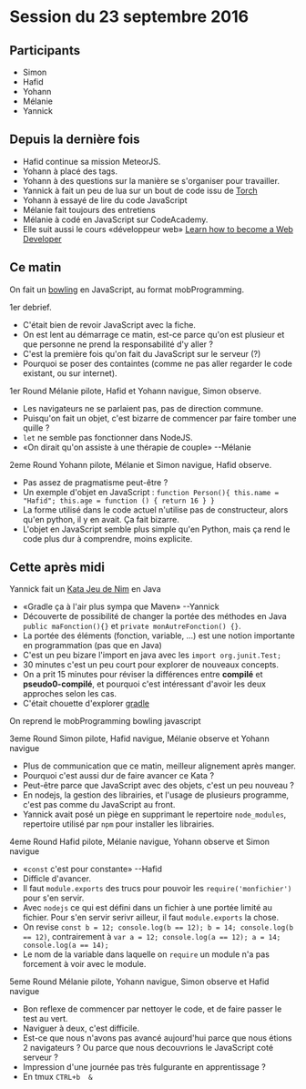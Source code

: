 # Session du 23 septembre 2016

## Participants

- Simon
- Hafid
- Yohann
- Mélanie
- Yannick

## Depuis la dernière fois

- Hafid continue sa mission MeteorJS.
- Yohann à placé des tags.
- Yohann à des questions sur la manière se s'organiser pour travailler.
- Yannick à fait un peu de lua sur un bout de code issu de
  [Torch](http://torch.ch/)
- Yohann à essayé de lire du code JavaScript
- Mélanie fait toujours des entretiens
- Mélanie à codé en JavaScript sur CodeAcademy.
- Elle suit aussi le cours «développeur web» [Learn how to become a Web
  Developer](https://skillcrush.com/blueprint/web-developer/)

## Ce matin

On fait un [bowling](http://codingdojo.org/kata/Bowling/) en JavaScript, au format mobProgramming.

1er debrief.

- C'était bien de revoir JavaScript avec la fiche.
- On est lent au démarrage ce matin, est-ce parce qu'on est plusieur et que
  personne ne prend la responsabilité d'y aller ?
- C'est la première fois qu'on fait du JavaScript sur le serveur (?)
- Pourquoi se poser des containtes (comme ne pas aller regarder le code
  existant, ou sur internet).

1er Round Mélanie pilote, Hafid et Yohann navigue, Simon observe.

- Les navigateurs ne se parlaient pas, pas de direction commune.
- Puisqu'on fait un objet, c'est bizarre de commencer par faire tomber une
  quille ?
- `let` ne semble pas fonctionner dans NodeJS.
- «On dirait qu'on assiste à une thérapie de couple» --Mélanie

2eme Round Yohann pilote, Mélanie et Simon navigue, Hafid observe.

- Pas assez de pragmatisme peut-être ?
- Un exemple d'objet en JavaScript : `function Person(){ this.name = "Hafid";
  this.age = function () { return 16 } }`
- La forme utilisé dans le code actuel n'utilise pas de constructeur, alors
  qu'en python, il y en avait. Ça fait bizarre.
- L'objet en JavaScript semble plus simple qu'en Python, mais ça rend le code
  plus dur à comprendre, moins explicite.

## Cette après midi

Yannick fait un [Kata Jeu de Nim](http://codingdojo.org/kata/Nim/) en Java

- «Gradle ça à l'air plus sympa que Maven» --Yannick
- Découverte de possibilité de changer la portée des méthodes en Java `public
  maFonction(){}` et `private monAutreFonction() {}`.
- La portée des éléments (fonction, variable, ...) est une notion importante en
  programmation (pas que en Java)
- C'est un peu bizare l'import en java avec les `import org.junit.Test;`
- 30 minutes c'est un peu court pour explorer de nouveaux concepts.
- On a prit 15 minutes pour réviser la différences entre **compilé** et
  **pseudo0-compilé**, et pourquoi c'est intéressant d'avoir les deux approches
  selon les cas.
- C'était chouette d'explorer [gradle](https://gradle.org/)

On reprend le mobProgramming bowling javascript

3eme Round Simon pilote, Hafid navigue, Mélanie observe et Yohann navigue

- Plus de communication que ce matin, meilleur alignement après manger.
- Pourquoi c'est aussi dur de faire avancer ce Kata ?
- Peut-être parce que JavaScript avec des objets, c'est un peu nouveau ?
- En nodejs, la gestion des librairies, et l'usage de plusieurs programme,
  c'est pas comme du JavaScript au front.
- Yannick avait posé un piège en supprimant le repertoire `node_modules`,
  repertoire utilisé par `npm` pour installer les librairies.

4eme Round Hafid pilote, Mélanie navigue, Yohann observe et Simon navigue

- «`const` c'est pour constante» --Hafid
- Difficle d'avancer.
- Il faut `module.exports` des trucs pour pouvoir les `require('monfichier')`
  pour s'en servir.
- Avec `nodejs` ce qui est défini dans un fichier à une portée limité au
  fichier. Pour s'en servir serivr ailleur, il faut `module.exports` la chose.
- On revise `const b = 12; console.log(b == 12); b = 14; console.log(b == 12)`,
  contrairement à `var a = 12; console.log(a == 12); a = 14; console.log(a ==
  14);`
- Le nom de la variable dans laquelle on `require` un module n'a pas forcement
  à voir avec le module.

5eme Round Mélanie pilote, Yohann navigue, Simon observe et Hafid navigue

- Bon reflexe de commencer par nettoyer le code, et de faire passer le test au vert.
- Naviguer à deux, c'est difficile.
- Est-ce que nous n'avons pas avancé aujourd'hui parce que nous étions 2
  navigateurs ? Ou parce que nous decouvrions le JavaScript coté serveur ?
- Impression d'une journée pas très fulgurante en apprentissage ?
- En tmux `CTRL+b  &`

